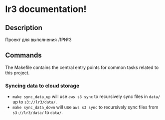 # lr3 documentation!

## Description

Проект для выполнения ЛР№3

## Commands

The Makefile contains the central entry points for common tasks related to this project.

### Syncing data to cloud storage

* `make sync_data_up` will use `aws s3 sync` to recursively sync files in `data/` up to `s3://lr3/data/`.
* `make sync_data_down` will use `aws s3 sync` to recursively sync files from `s3://lr3/data/` to `data/`.


